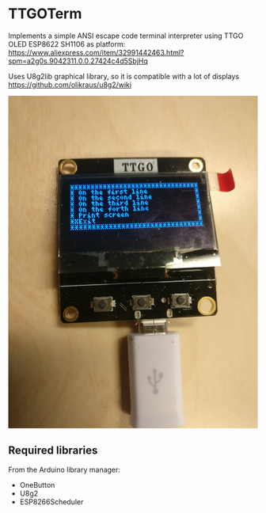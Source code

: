 # TTGOTerm

Implements a simple ANSI escape code terminal interpreter using TTGO OLED ESP8622 SH1106 as platform: https://www.aliexpress.com/item/32991442463.html?spm=a2g0s.9042311.0.0.27424c4d5SbjHq

Uses U8g2lib graphical library, so it is compatible with a lot of displays https://github.com/olikraus/u8g2/wiki

[![Screenshot](images/screenshot-menu.jpg)](http://www.youtube.com/watch?v=VxAwc2s-E1o)

## Required libraries

From the Arduino library manager:
* OneButton
* U8g2
* ESP8266Scheduler
